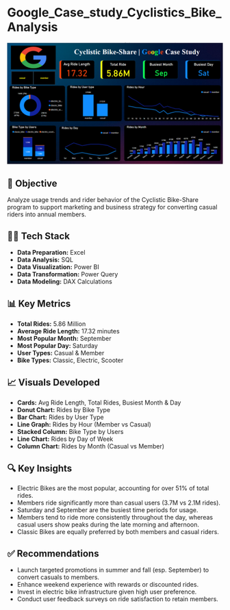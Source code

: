 # Google_Case_study_Cyclistics_Bike_Analysis
![](https://github.com/Saswati-18/Google_Case_study_Cyclistics_Bike_Analysis/blob/main/dashboard_cyclistic.png)

## 🎯 Objective
Analyze usage trends and rider behavior of the Cyclistic Bike-Share program to support marketing and business strategy for converting casual riders into annual members.

## 👩‍💻 Tech Stack
* **Data Preparation:** Excel
* **Data Analysis:** SQL
* **Data Visualization:** Power BI
* **Data Transformation:** Power Query
* **Data Modeling:** DAX Calculations

## 📊 Key Metrics
* **Total Rides:** 5.86 Million
* **Average Ride Length:** 17.32 minutes
* **Most Popular Month:** September
* **Most Popular Day:** Saturday
* **User Types:** Casual & Member
* **Bike Types:** Classic, Electric, Scooter

## 📈 Visuals Developed
* **Cards:** Avg Ride Length, Total Rides, Busiest Month & Day
* **Donut Chart:** Rides by Bike Type
* **Bar Chart:** Rides by User Type
* **Line Graph:** Rides by Hour (Member vs Casual)
* **Stacked Column:** Bike Type by Users
* **Line Chart:** Rides by Day of Week
* **Column Chart:** Rides by Month (Casual vs Member)

## 🔍 Key Insights
* Electric Bikes are the most popular, accounting for over 51% of total rides.
* Members ride significantly more than casual users (3.7M vs 2.1M rides).
* Saturday and September are the busiest time periods for usage.
* Members tend to ride more consistently throughout the day, whereas casual users show peaks during the late morning and afternoon.
* Classic Bikes are equally preferred by both members and casual riders.

## ✅ Recommendations
* Launch targeted promotions in summer and fall (esp. September) to convert casuals to members.
* Enhance weekend experience with rewards or discounted rides.
* Invest in electric bike infrastructure given high user preference.
* Conduct user feedback surveys on ride satisfaction to retain members.


